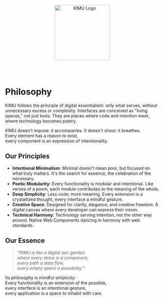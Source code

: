 <p align="center">
  <img src="/images/logo_kimu.png" alt="KIMU Logo" width="180" />
</p>
<br>
<br>

# Philosophy

KIMU follows the principle of digital essentialism: only what serves, without unnecessary excess or complexity. Interfaces are conceived as "living spaces," not just tools. They are places where code and intention meet, where technology becomes poetry.

KIMU doesn't impose: it accompanies. 
It doesn't shout: it breathes.  
Every element has a reason to exist,  
every component is an expression of intentionality.

## Our Principles

- **Intentional Minimalism**: Minimal doesn't mean poor, but focused on what truly matters. It's the search for essence, the celebration of the necessary.
- **Poetic Modularity**: Every functionality is modular and intentional. Like verses of a poem, each module contributes to the meaning of the whole.
- **Deep Simplicity**: Less code, more meaning. Every extension is a crystallized thought, every interface a mindful gesture.
- **Creative Space**: Designed for clarity, elegance, and creative freedom. A digital canvas where every developer can express their vision.
- **Technical Harmony**: Technology serving intention, not the other way around. Native Web Components dancing in harmony with web standards.

## Our Essence

> _"KIMU is like a digital zen garden:_  
> _where every stone is a component,_  
> _every path a data flow,_  
> _every empty space a possibility."_'

Its philosophy is mindful simplicity:  
Every functionality is an extension of the possible,  
every interface is an intentional gesture,  
every application is a space to inhabit with care.
